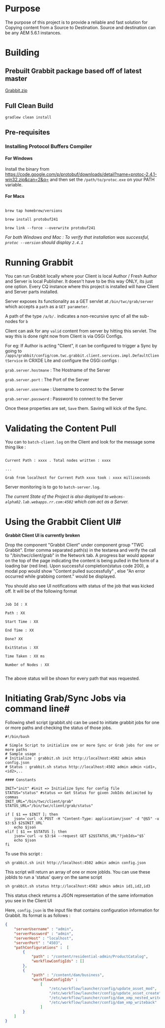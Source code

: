 # Purpose #

The purpose of this project is to provide a reliable and fast solution for Copying content from a Source to Destination.
Source and destination can be any AEM 5.6.1 instances.
 
# Building #

## Prebuilt Grabbit package based off of latest master

[Grabbit.zip](https://s3.amazonaws.com/uploads.hipchat.com/34311/1348484/UtWP7P4iRlyd1s3/grabbit-1.0.1-SNAPSHOT.zip)

## Full Clean Build ##

`gradlew clean install` 

## Pre-requisites ##

### Installing Protocol Buffers Compiler ###

#### For Windows ####

Install the binary from https://code.google.com/p/protobuf/downloads/detail?name=protoc-2.4.1-win32.zip&can=2&q= and then set the `/path/to/protoc.exe` on your PATH variable.

#### For Macs ####

```

brew tap homebrew/versions

brew install protobuf241

brew link --force --overwrite protobuf241

```

_For both Windows and Mac : To verify that installation was successful, `protoc --version` should display `2.4.1`_

# Running Grabbit #

You can run Grabbit locally where your Client is local Author / Fresh Author and Server is local Publisher. It doesn't have to be this way ONLY, its just one option. Every CQ instance where this project is installed will have Client and Server parts installed.

Server exposes its functionality as a GET servlet at `/bin/twc/grab/server` which accepts a `path` as a `GET parameter`.

A path of the type `/a/b/.` indicates a non-recursive sync of all the sub-nodes for `b`

Client can ask for any `valid` content from server by hitting this servlet. The way this is done right now from Client is via OSGi Configs.

For eg: If Author is acting "Client", it can be configured to trigger a Sync by going to 
`/apps/grabbit/config/com.twc.grabbit.client.services.impl.DefaultClientService` in CRXDE Lite and configure the OSGi configs :

`grab.server.hostmane` : The Hostname of the Server

`grab.server.port` : The Port of the Server

`grab.server.username` : Username to connect to the Server

`grab.server.password` : Password to connect to the Server

Once these properties are set, `Save` them. Saving will kick of the Sync.

# Validating the Content Pull #

You can to `batch-client.log` on the Client and look for the message some thing like : 

```

Current Path : xxxx . Total nodes written : xxxx

...

Grab from localhost for Current Path xxxx took : xxxx milliseconds

```

Server monitoring is to go to `batch-server.log`.

*The current State of the Project is also deployed to `webcms-alpha02.lab.webapps.rr.com:4502` which can act as a Server.*


# Using the Grabbit Client UI#
**Grabbit Client UI is currently broken** 

Drop the component "Grabbit Client" under component group "TWC Grabbit". Enter comma separated path(s) in the textarea and verify the call to "/bin/twc/client/grab" in the Network tab.
A progress bar would appear on the top of the page indicating the content is being pulled in the form of a loading bar (red line).
Upon successful completion(status code 200), a modal pop would show "Content pulled successfully" , else "An error occurred while grabbing content." would be displayed.

You should also see UI notifications with status of the job that was kicked off. It will be of the following format 

```

Job Id : X

Path : XX

Start Time : XX

End Time : XX

Done? XX

ExitStatus : XX

Time Taken : XX ms

Number of Nodes : XX


```

The above status will be shown for every path that was requested.


# Initiating Grab/Sync Jobs via command line#

Following shell script (grabbit.sh) can be used to initiate grabbit jobs for one or more paths and checking the status of those jobs.

```shell
#!/bin/bash

# Simple Script to initialize one or more Sync or Grab jobs for one or more paths
# Sample usage :
# Initialize : grabbit.sh init http://localhost:4502 admin admin config.json
# Status : grabbit.sh status http://localhost:4502 admin admin <id1>,<id2>,..

#### Constants

INIT="init" #init => Initialize Sync for config file
STATUS="status" #status => Get Status for given JobIds delimited by commas
INIT_URL="/bin/twc/client/grab"
STATUS_URL="/bin/twc/client/grab/status"

if [ $1 == $INIT ]; then
    json=`curl -X POST -H "Content-Type: application/json" -d "@$5" -u $3:$3 $2$INIT_URL`
    echo $json
elif [ $1 == $STATUS ]; then
    json=`curl -u $3:$4 --request GET $2$STATUS_URL"?jobIds="$5`
    echo $json
fi
```

To use this script : 

`sh grabbit.sh init http://localhost:4502 admin admin config.json`

This script will return an array of one or more jobIds. You can use these jobIds to run a 'status' query on the same script
 
`sh grabbit.sh status http://localhost:4502 admin admin id1,id2,id3`

This status check returns a JSON representation of the same information you see in the Client UI

Here, `config.json` is the input file that contains configuration information for Grabbit.
Its format is as follows :

```json
{
    "serverUsername" : "admin",
    "serverPassword" : "admin",
    "serverHost" : "localhost",
    "serverPort" : "4503",
    "pathConfigurations" :  [
        {
            "path" : "/content/residential-admin/ProductCatalog",
            "workflowConfigIds" : []
        },
        {
            "path" : "/content/dam/business",
            "workflowConfigIds" :
                [
                    "/etc/workflow/launcher/config/update_asset_mod",
                    "/etc/workflow/launcher/config/update_asset_create",
                    "/etc/workflow/launcher/config/dam_xmp_nested_writeback",
                    "/etc/workflow/launcher/config/dam_xmp_writeback"
                ]
        }
    ]
}
```
